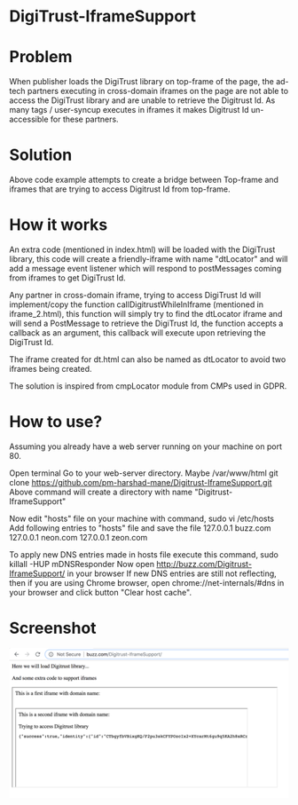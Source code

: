 # DigiTrust-IframeSupport

# Problem
When publisher loads the DigiTrust library on top-frame of the page, the ad-tech partners executing in cross-domain iframes on the page are not able to access the DigiTrust library and are unable to retrieve the Digitrust Id. As many tags / user-syncup executes in iframes it makes Digitrust Id un-accessible for these partners.

# Solution
Above code example attempts to create a bridge between Top-frame and iframes that are trying to access Digitrust Id from top-frame.

# How it works
An extra code (mentioned in index.html) will be loaded with the DigiTrust library, this code will create a friendly-iframe with name "dtLocator" and will add a message event listener which will respond to postMessages coming from iframes to get DigiTrust Id. 

Any partner in cross-domain iframe, trying to access DigiTrust Id will implement/copy the function callDigitrustWhileInIframe (mentioned in iframe_2.html), this function will simply try to find the dtLocator iframe and will send a PostMessage to retrieve the DigiTrust Id, the function accepts a callback as an argument, this callback will execute upon retrieving the DigiTrust Id.

The iframe created for dt.html can also be named as dtLocator to avoid two iframes being created.

The solution is inspired from cmpLocator module from CMPs used in GDPR.

# How to use?
Assuming you already have a web server running on your machine on port 80.

Open terminal
Go to your web-server directory. Maybe /var/www/html
git clone https://github.com/pm-harshad-mane/Digitrust-IframeSupport.git
Above command will create a directory with name "Digitrust-IframeSupport"

Now edit "hosts" file on your machine with command, sudo vi /etc/hosts
Add following entries to "hosts" file and save the file
127.0.0.1       buzz.com
127.0.0.1       neon.com
127.0.0.1       zeon.com

To apply new DNS entries made in hosts file execute this command, sudo killall -HUP mDNSResponder
Now open http://buzz.com/Digitrust-IframeSupport/ in your browser
If new DNS entries are still not reflecting, then if you are using Chrome browser, open chrome://net-internals/#dns in your browser and click button "Clear host cache".

# Screenshot
![alt text](https://raw.githubusercontent.com/pm-harshad-mane/Digitrust-IframeSupport/master/ScreenShot.png)
